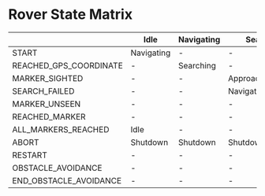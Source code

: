 # Rover State Matrix

||Idle|Navigating|Searching|ApproachingMarker|ObstacleAvoidance|Shutdown|
|---|---|---|---|---|---|---|
|START|Navigating|-|-|-|-|-|
|REACHED_GPS_COORDINATE|-|Searching|-|-|-|-|
|MARKER_SIGHTED|-|-|ApproachingMarker|-|-|-|
|SEARCH_FAILED|-|-|Navigating|-|-|-|
|MARKER_UNSEEN|-|-|-|Searching|-|-|
|REACHED_MARKER|-|-|-|Idle|-|-|
|ALL_MARKERS_REACHED|Idle|-|-|-|-|-|
|ABORT|Shutdown|Shutdown|Shutdown|Shutdown|-|-|
|RESTART|-|-|-|-|-|Idle|
|OBSTACLE_AVOIDANCE|-|-|-|ObstacleAvoidance|-|-|
|END_OBSTACLE_AVOIDANCE|-|-|-|-|-|-|
